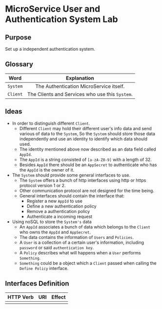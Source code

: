# MicroService User and Authentication System Lab
## Purpose
 Set up a independent authentication system.
## Glossary
|Word|Explanation|
|:-:|:-:|
|`System`|The Authentication MicroService itself.|
|`Client`|The Clients and Services who use this `System`.|

## Ideas
 * In order to distinguish different `Client`.
    * Different `Client` may hold their different user's info data and send various of data to the `System`, So the `System` should store those data independently and use an identity to identify which data should used.
    * The identity mentioned above now described as an data field called `AppId`.
    * The `AppId` is a string consisted of `[a-zA-Z0-9]` with a length of 32.
    * Besides `AppId` there should be an `AppSecret` to authenticate who has the `AppId` is the owner of it.
 * The `System` should provide some general interfaces to use.
    * The `System` offers a bunch of http interfaces using http or https protocol version 1 or 2.
    * Other communication protocol are not designed for the time being.
    * General interfaces should contain the interface that:
        * Register a new `AppId` to use
        * Define a new authentication policy
        * Remove a authentication policy
        * Authenticate a incoming request
 * Using noSQL to store the `System's` data
    * An `AppId` associates a bunch of data which belongs to the `Client` who owns the `AppId` and `AppSecret`.
    * The data contains the information of `Users` and `Policies`.
    * A `User` is a collection of a certain user's information, including `password` or said `authentication key`.
    * A `Policy` describes what will happens when a `User` performs `Something`.
    * `Something` could be a object which a `Client` passed when calling the `Define Policy` interface.

## Interfaces Definition
|HTTP Verb|URI|Effect|
|:-:|:-:|:-:|
|||